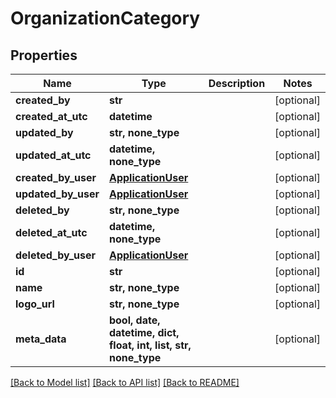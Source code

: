 # OrganizationCategory


## Properties
Name | Type | Description | Notes
------------ | ------------- | ------------- | -------------
**created_by** | **str** |  | [optional] 
**created_at_utc** | **datetime** |  | [optional] 
**updated_by** | **str, none_type** |  | [optional] 
**updated_at_utc** | **datetime, none_type** |  | [optional] 
**created_by_user** | [**ApplicationUser**](ApplicationUser.md) |  | [optional] 
**updated_by_user** | [**ApplicationUser**](ApplicationUser.md) |  | [optional] 
**deleted_by** | **str, none_type** |  | [optional] 
**deleted_at_utc** | **datetime, none_type** |  | [optional] 
**deleted_by_user** | [**ApplicationUser**](ApplicationUser.md) |  | [optional] 
**id** | **str** |  | [optional] 
**name** | **str, none_type** |  | [optional] 
**logo_url** | **str, none_type** |  | [optional] 
**meta_data** | **bool, date, datetime, dict, float, int, list, str, none_type** |  | [optional] 

[[Back to Model list]](../README.md#documentation-for-models) [[Back to API list]](../README.md#documentation-for-api-endpoints) [[Back to README]](../README.md)



